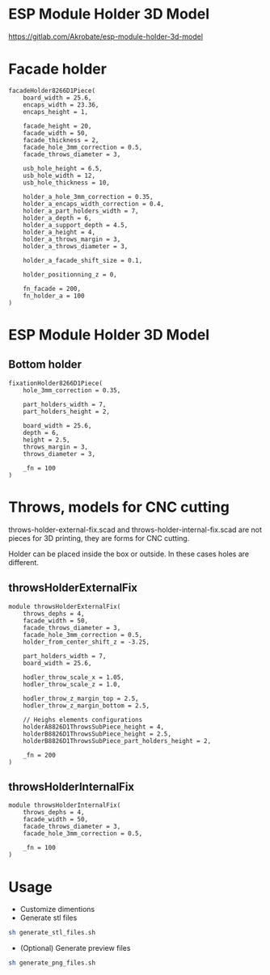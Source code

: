 # ESP Module Holder 3D Model

https://gitlab.com/Akrobate/esp-module-holder-3d-model

# Facade holder

```
facadeHolder8266D1Piece(
    board_width = 25.6,
    encaps_width = 23.36,
    encaps_height = 1,

    facade_height = 20,
    facade_width = 50,
    facade_thickness = 2,
    facade_hole_3mm_correction = 0.5,
    facade_throws_diameter = 3,

    usb_hole_height = 6.5,
    usb_hole_width = 12,
    usb_hole_thickness = 10,

    holder_a_hole_3mm_correction = 0.35,
    holder_a_encaps_width_correction = 0.4,
    holder_a_part_holders_width = 7,
    holder_a_depth = 6,
    holder_a_support_depth = 4.5,
    holder_a_height = 4,
    holder_a_throws_margin = 3,
    holder_a_throws_diameter = 3,

    holder_a_facade_shift_size = 0.1,

    holder_positionning_z = 0,

    fn_facade = 200,
    fn_holder_a = 100
)
```

# ESP Module Holder 3D Model

## Bottom holder

```
fixationHolder8266D1Piece(
    hole_3mm_correction = 0.35,

    part_holders_width = 7,
    part_holders_height = 2,

    board_width = 25.6,
    depth = 6,
    height = 2.5,
    throws_margin = 3,
    throws_diameter = 3,

    _fn = 100
)
```

# Throws, models for CNC cutting

throws-holder-external-fix.scad and throws-holder-internal-fix.scad are not pieces for 3D printing, they are forms for CNC cutting.

Holder can be placed inside the box or outside. In these cases holes are different.

## throwsHolderExternalFix
```
module throwsHolderExternalFix(
    throws_dephs = 4,
    facade_width = 50,
    facade_throws_diameter = 3,
    facade_hole_3mm_correction = 0.5,
    holder_from_center_shift_z = -3.25,

    part_holders_width = 7,
    board_width = 25.6,

    hodler_throw_scale_x = 1.05,
    hodler_throw_scale_z = 1.0,

    hodler_throw_z_margin_top = 2.5,
    hodler_throw_z_margin_bottom = 2.5,

    // Heighs elements configurations
    holderA8826D1ThrowsSubPiece_height = 4,
    holderB8826D1ThrowsSubPiece_height = 2.5,
    holderB8826D1ThrowsSubPiece_part_holders_height = 2,

    _fn = 200
)
```
## throwsHolderInternalFix
```
module throwsHolderInternalFix(
    throws_dephs = 4,
    facade_width = 50,
    facade_throws_diameter = 3,
    facade_hole_3mm_correction = 0.5,

    _fn = 100
)
```


# Usage

* Customize dimentions
* Generate stl files
```sh
sh generate_stl_files.sh
```
* (Optional) Generate preview files
```sh
sh generate_png_files.sh
```